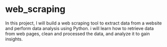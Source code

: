 # web_scraping
In this project, l will  build a web scraping tool to extract data from a website and perform data analysis using Python. i will learn how to retrieve data from web pages, clean and processed the data, and analyze it to gain insights.
